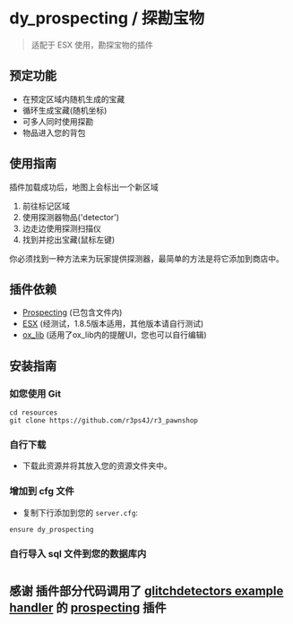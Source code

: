 # dy_prospecting / 探勘宝物
> 适配于 ESX 使用，勘探宝物的插件

## 预定功能
* 在预定区域内随机生成的宝藏
* 循环生成宝藏(随机坐标)
* 可多人同时使用探勘
* 物品进入您的背包

## 使用指南
插件加载成功后，地图上会标出一个新区域

1. 前往标记区域
2. 使用探测器物品('detector')
3. 边走边使用探测扫描仪
4. 找到并挖出宝藏(鼠标左键)

你必须找到一种方法来为玩家提供探测器，最简单的方法是将它添加到商店中。

## 插件依赖
* [Prospecting](https://github.com/glitchdetector/fivem-prospecting) (已包含文件内)
* [ESX](https://github.com/esx-framework/esx_core) (经测试，1.8.5版本适用，其他版本请自行测试)
* [ox_lib](https://github.com/overextended/ox_lib) (适用了ox_lib内的提醒UI，您也可以自行编辑)

## 安装指南

### 如您使用 Git
```
cd resources
git clone https://github.com/r3ps4J/r3_pawnshop
```

### 自行下载
- 下载此资源并将其放入您的资源文件夹中。
  
### 增加到 cfg 文件
- 复制下行添加到您的 `server.cfg`:

```
ensure dy_prospecting
```
### 自行导入 sql 文件到您的数据库内
#

## 感谢 插件部分代码调用了 [glitchdetectors example handler](https://github.com/glitchdetector) 的 [prospecting](https://github.com/glitchdetector/fivem-prospecting-example) 插件

